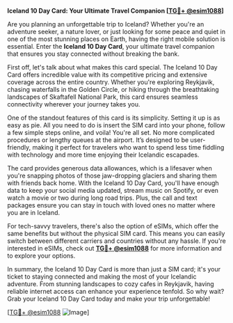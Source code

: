 **Iceland 10 Day Card: Your Ultimate Travel Companion [[TG💪+ @esim1088](https://t.me/s/esim1088)]**

Are you planning an unforgettable trip to Iceland? Whether you're an adventure seeker, a nature lover, or just looking for some peace and quiet in one of the most stunning places on Earth, having the right mobile solution is essential. Enter the **Iceland 10 Day Card**, your ultimate travel companion that ensures you stay connected without breaking the bank.

First off, let's talk about what makes this card special. The Iceland 10 Day Card offers incredible value with its competitive pricing and extensive coverage across the entire country. Whether you're exploring Reykjavik, chasing waterfalls in the Golden Circle, or hiking through the breathtaking landscapes of Skaftafell National Park, this card ensures seamless connectivity wherever your journey takes you. 

One of the standout features of this card is its simplicity. Setting it up is as easy as pie. All you need to do is insert the SIM card into your phone, follow a few simple steps online, and voila! You're all set. No more complicated procedures or lengthy queues at the airport. It’s designed to be user-friendly, making it perfect for travelers who want to spend less time fiddling with technology and more time enjoying their Icelandic escapades.

The card provides generous data allowances, which is a lifesaver when you're snapping photos of those jaw-dropping glaciers and sharing them with friends back home. With the Iceland 10 Day Card, you'll have enough data to keep your social media updated, stream music on Spotify, or even watch a movie or two during long road trips. Plus, the call and text packages ensure you can stay in touch with loved ones no matter where you are in Iceland.

For tech-savvy travelers, there's also the option of eSIMs, which offer the same benefits but without the physical SIM card. This means you can easily switch between different carriers and countries without any hassle. If you're interested in eSIMs, check out **[TG💪+ @esim1088](https://t.me/s/esim1088)** for more information and to explore your options.

In summary, the Iceland 10 Day Card is more than just a SIM card; it's your ticket to staying connected and making the most of your Icelandic adventure. From stunning landscapes to cozy cafes in Reykjavik, having reliable internet access can enhance your experience tenfold. So why wait? Grab your Iceland 10 Day Card today and make your trip unforgettable!

[[TG💪+ @esim1088](https://t.me/s/esim1088) ![Image](https://i.postimg.cc/Y0z9fWf4/image.png)]